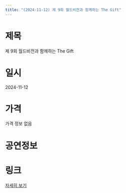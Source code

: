 ```yaml
---
title: "(2024-11-12) 제 9회 월드비전과 함께하는 The Gift"
---
```


# 제목
제 9회 월드비전과 함께하는 The Gift

# 일시
2024-11-12

# 가격
가격 정보 없음

# 공연정보


# 링크
[자세히 보기](https://www.sac.or.kr/site/main/show/show_view?SN=68773, "https://www.sac.or.kr/site/main/show/show_view?SN=68773")
